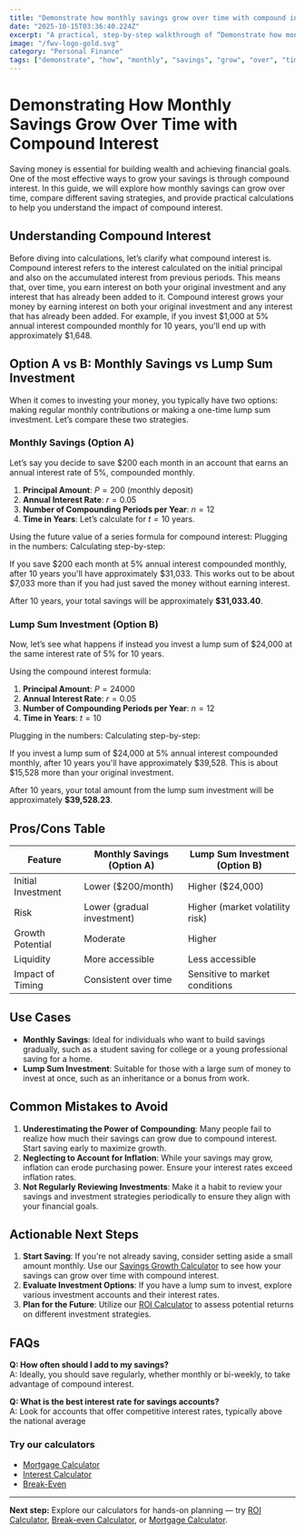 ```yaml
---
title: "Demonstrate how monthly savings grow over time with compound interest — Complete Guide"
date: "2025-10-15T03:36:40.224Z"
excerpt: "A practical, step-by-step walkthrough of “Demonstrate how monthly savings grow over time with compound interest”."
image: "/fwv-logo-gold.svg"
category: "Personal Finance"
tags: ["demonstrate", "how", "monthly", "savings", "grow", "over", "time", "with"]
---
```


# Demonstrating How Monthly Savings Grow Over Time with Compound Interest

Saving money is essential for building wealth and achieving financial goals. One of the most effective ways to grow your savings is through compound interest. In this guide, we will explore how monthly savings can grow over time, compare different saving strategies, and provide practical calculations to help you understand the impact of compound interest. 

## Understanding Compound Interest

Before diving into calculations, let’s clarify what compound interest is. Compound interest refers to the interest calculated on the initial principal and also on the accumulated interest from previous periods. This means that, over time, you earn interest on both your original investment and any interest that has already been added to it.
Compound interest grows your money by earning interest on both your original investment and any interest that has already been added. For example, if you invest $1,000 at 5% annual interest compounded monthly for 10 years, you'll end up with approximately $1,648.
## Option A vs B: Monthly Savings vs Lump Sum Investment

When it comes to investing your money, you typically have two options: making regular monthly contributions or making a one-time lump sum investment. Let’s compare these two strategies.

### Monthly Savings (Option A)

Let’s say you decide to save $200 each month in an account that earns an annual interest rate of 5%, compounded monthly. 

1. **Principal Amount**: $P = 200$ (monthly deposit)
2. **Annual Interest Rate**: $r = 0.05$
3. **Number of Compounding Periods per Year**: $n = 12$
4. **Time in Years**: Let’s calculate for $t = 10$ years.

Using the future value of a series formula for compound interest:
Plugging in the numbers:
Calculating step-by-step:

If you save $200 each month at 5% annual interest compounded monthly, after 10 years you'll have approximately $31,033. This works out to be about $7,033 more than if you had just saved the money without earning interest.

After 10 years, your total savings will be approximately **$31,033.40**.

### Lump Sum Investment (Option B)

Now, let’s see what happens if instead you invest a lump sum of $24,000 at the same interest rate of 5% for 10 years.

Using the compound interest formula:
1. **Principal Amount**: $P = 24000$
2. **Annual Interest Rate**: $r = 0.05$
3. **Number of Compounding Periods per Year**: $n = 12$
4. **Time in Years**: $t = 10$

Plugging in the numbers:
Calculating step-by-step:

If you invest a lump sum of $24,000 at 5% annual interest compounded monthly, after 10 years you'll have approximately $39,528. This is about $15,528 more than your original investment.

After 10 years, your total amount from the lump sum investment will be approximately **$39,528.23**.

## Pros/Cons Table

| Feature                | Monthly Savings (Option A) | Lump Sum Investment (Option B) |
|------------------------|----------------------------|---------------------------------|
| Initial Investment      | Lower ($200/month)        | Higher ($24,000)                |
| Risk                    | Lower (gradual investment) | Higher (market volatility risk)  |
| Growth Potential        | Moderate                   | Higher                           |
| Liquidity              | More accessible            | Less accessible                  |
| Impact of Timing       | Consistent over time       | Sensitive to market conditions    |

## Use Cases

- **Monthly Savings**: Ideal for individuals who want to build savings gradually, such as a student saving for college or a young professional saving for a home.
- **Lump Sum Investment**: Suitable for those with a large sum of money to invest at once, such as an inheritance or a bonus from work.

## Common Mistakes to Avoid

1. **Underestimating the Power of Compounding**: Many people fail to realize how much their savings can grow due to compound interest. Start saving early to maximize growth.
2. **Neglecting to Account for Inflation**: While your savings may grow, inflation can erode purchasing power. Ensure your interest rates exceed inflation rates.
3. **Not Regularly Reviewing Investments**: Make it a habit to review your savings and investment strategies periodically to ensure they align with your financial goals.

## Actionable Next Steps

1. **Start Saving**: If you're not already saving, consider setting aside a small amount monthly. Use our [Savings Growth Calculator](/calculators) to see how your savings can grow over time with compound interest.
2. **Evaluate Investment Options**: If you have a lump sum to invest, explore various investment accounts and their interest rates.
3. **Plan for the Future**: Utilize our [ROI Calculator](/calculators) to assess potential returns on different investment strategies.

## FAQs

**Q: How often should I add to my savings?**  
A: Ideally, you should save regularly, whether monthly or bi-weekly, to take advantage of compound interest.

**Q: What is the best interest rate for savings accounts?**  
A: Look for accounts that offer competitive interest rates, typically above the national average



### Try our calculators
- [Mortgage Calculator](/calculators)
- [Interest Calculator](/calculators)
- [Break-Even](/calculators)


---
**Next step:** Explore our calculators for hands-on planning — try [ROI Calculator](/calculators), [Break-even Calculator](/calculators), or [Mortgage Calculator](/calculators).


<script type="application/ld+json">
{
  "@context": "https://schema.org",
  "@type": "Article",
  "headline": "Demonstrate how monthly savings grow over time with compound interest — Complete Guide",
  "description": "A practical, step-by-step walkthrough of “Demonstrate how monthly savings grow over time with compound interest”.",
  "author": {
    "@type": "Organization",
    "name": "Foster Wealth Ventures"
  },
  "datePublished": "2025-10-15T03:35:58.279Z",
  "image": "/fwv-logo-gold.svg"
}
</script>


<script type="application/ld+json">
{ "@context":"https://schema.org", "@type":"FAQPage", "mainEntity": [] }
</script>
